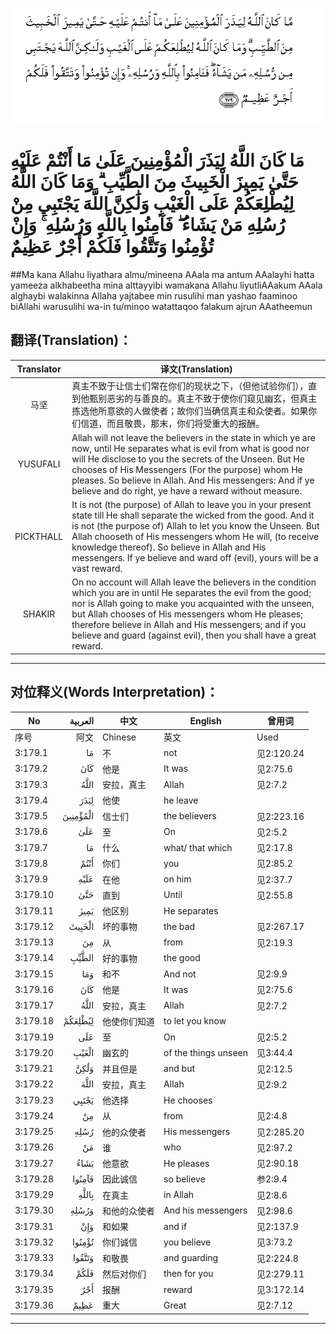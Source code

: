 ![003:179](images/003_179.gif)

# مَا كَانَ اللَّهُ لِيَذَرَ الْمُؤْمِنِينَ عَلَىٰ مَا أَنْتُمْ عَلَيْهِ حَتَّىٰ يَمِيزَ الْخَبِيثَ مِنَ الطَّيِّبِ ۗ وَمَا كَانَ اللَّهُ لِيُطْلِعَكُمْ عَلَى الْغَيْبِ وَلَٰكِنَّ اللَّهَ يَجْتَبِي مِنْ رُسُلِهِ مَنْ يَشَاءُ ۖ فَآمِنُوا بِاللَّهِ وَرُسُلِهِ ۚ وَإِنْ تُؤْمِنُوا وَتَتَّقُوا فَلَكُمْ أَجْرٌ عَظِيمٌ 

##Ma kana Allahu liyathara almu/mineena AAala ma antum AAalayhi hatta yameeza alkhabeetha mina alttayyibi wamakana Allahu liyutliAAakum AAala alghaybi walakinna Allaha yajtabee min rusulihi man yashao faaminoo biAllahi warusulihi wa-in tu/minoo watattaqoo falakum ajrun AAatheemun 

## 翻译(Translation)：

| Translator | 译文(Translation)                                            |
| :--------: | ------------------------------------------------------------ |
|    马坚    | 真主不致于让信士们常在你们的现状之下，（但他试验你们），直到他甄别恶劣的与善良的。真主不致于使你们窥见幽玄，但真主拣选他所意欲的人做使者；故你们当确信真主和众使者。如果你们信道，而且敬畏，那末，你们将受重大的报酬。 |
|  YUSUFALI  | Allah will not leave the believers in the state in which ye are now, until He separates what is evil from what is good nor will He disclose to you the secrets of the Unseen. But He chooses of His Messengers (For the purpose) whom He pleases. So believe in Allah. And His messengers: And if ye believe and do right, ye have a reward without measure. |
| PICKTHALL  | It is not (the purpose) of Allah to leave you in your present state till He shall separate the wicked from the good. And it is not (the purpose of) Allah to let you know the Unseen. But Allah chooseth of His messengers whom He will, (to receive knowledge thereof). So believe in Allah and His messengers. If ye believe and ward off (evil), yours will be a vast reward. |
|   SHAKIR   | On no account will Allah leave the believers in the condition which you are in until He separates the evil from the good; nor is Allah going to make you acquainted with the unseen, but Allah chooses of His messengers whom He pleases; therefore believe in Allah and His messengers; and if you believe and guard (against evil), then you shall have a great reward. |

---

## 对位释义(Words Interpretation)：

| No   | العربية | 中文    | English | 曾用词 |
| ---- | ------: | ------- | ------- | ------ |
| 序号 |    阿文 | Chinese | 英文    | Used   |
| 3:179.1  | مَا       | 不           | not                  | 见2:120.24 |
| 3:179.2  | كَانَ      | 他是         | It was               | 见2:75.6   |
| 3:179.3  | اللَّهُ     | 安拉，真主   | Allah                | 见2:7.2 |
| 3:179.4  | لِيَذَرَ     | 他使         | he leave             |            |
| 3:179.5  | الْمُؤْمِنِينَ | 信士们       | the believers        | 见2:223.16 |
| 3:179.6  | عَلَىٰ      | 至           | On                   | 见2:5.2    |
| 3:179.7  | مَا       | 什么         | what/ that which     | 见2:17.8   |
| 3:179.8  | أَنْتُمْ     | 你们         | you                  | 见2:85.2   |
| 3:179.9  | عَلَيْهِ     | 在他         | on him               | 见2:37.7   |
| 3:179.10 | حَتَّىٰ      | 直到         | Until                | 见2:55.8   |
| 3:179.11 | يَمِيزَ     | 他区别       | He separates         |            |
| 3:179.12 | الْخَبِيثَ   | 坏的事物     | the bad              | 见2:267.17 |
| 3:179.13 | مِنَ       | 从           | from                 | 见2:19.3 |
| 3:179.14 | الطَّيِّبِ    | 好的事物     | the good             |            |
| 3:179.15 | وَمَا      | 和不         | And not              | 见2:9.9    |
| 3:179.16 | كَانَ      | 他是         | It was               | 见2:75.6   |
| 3:179.17 | اللَّهُ     | 安拉，真主   | Allah                | 见2:7.2 |
| 3:179.18 | لِيُطْلِعَكُمْ  | 他使你们知道 | to let you know      |            |
| 3:179.19 | عَلَى      | 至           | On                   | 见2:5.2    |
| 3:179.20 | الْغَيْبِ    | 幽玄的       | of the things unseen | 见3:44.4   |
| 3:179.21 | وَلَٰكِنَّ     | 并且但是     | and but              | 见2:12.5   |
| 3:179.22 | اللَّهَ     | 安拉，真主   | Allah                | 见2:9.2 |
| 3:179.23 | يَجْتَبِي    | 他选择       | He chooses           |            |
| 3:179.24 | مِنْ       | 从           | from                 | 见2:4.8    |
| 3:179.25 | رُسُلِهِ     | 他的众使者   | His messengers       | 见2:285.20 |
| 3:179.26 | مَنْ       | 谁           | who                  | 见2:97.2   |
| 3:179.27 | يَشَاءُ     | 他意欲       | He pleases           | 见2:90.18  |
| 3:179.28 | فَآمِنُوا   | 因此诚信     | so believe           | 参2:9.4    |
| 3:179.29 | بِاللَّهِ    | 在真主       | in Allah             | 见2:8.6    |
| 3:179.30 | وَرُسُلِهِ    | 和他的众使者 | And his messengers   | 见2:98.6   |
| 3:179.31 | وَإِنْ      | 和如果       | and if               | 见2:137.9  |
| 3:179.32 | تُؤْمِنُوا   | 你们诚信     | you believe          | 见3:73.2   |
| 3:179.33 | وَتَتَّقُوا   | 和敬畏       | and guarding         | 见2:224.8  |
| 3:179.34 | فَلَكُمْ     | 然后对你们   | then for you         | 见2:279.11 |
| 3:179.35 | أَجْرٌ      | 报酬         | reward               | 见3:172.14 |
| 3:179.36 | عَظِيمٌ     | 重大         | Great                | 见2:7.12   |

---
